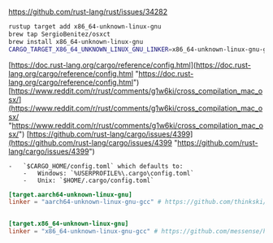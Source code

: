 https://github.com/rust-lang/rust/issues/34282

```bash
rustup target add x86_64-unknown-linux-gnu
brew tap SergioBenitez/osxct
brew install x86_64-unknown-linux-gnu
CARGO_TARGET_X86_64_UNKNOWN_LINUX_GNU_LINKER=x86_64-unknown-linux-gnu-gcc cargo build --release --target=x86_64-unknown-linux-gnu
```

[https://doc.rust-lang.org/cargo/reference/config.html](https://doc.rust-lang.org/cargo/reference/config.html "https://doc.rust-lang.org/cargo/reference/config.html") [https://www.reddit.com/r/rust/comments/g1w6ki/cross_compilation_mac_osx/](https://www.reddit.com/r/rust/comments/g1w6ki/cross_compilation_mac_osx/ "https://www.reddit.com/r/rust/comments/g1w6ki/cross_compilation_mac_osx/") [https://github.com/rust-lang/cargo/issues/4399](https://github.com/rust-lang/cargo/issues/4399 "https://github.com/rust-lang/cargo/issues/4399")

```
-   `$CARGO_HOME/config.toml` which defaults to:
    -   Windows: `%USERPROFILE%\.cargo\config.toml`
    -   Unix: `$HOME/.cargo/config.toml`
```

```toml
[target.aarch64-unknown-linux-gnu]
linker = "aarch64-unknown-linux-gnu-gcc" # https://github.com/thinkski/osx-arm-linux-toolchains


[target.x86_64-unknown-linux-gnu]
linker = "x86_64-unknown-linux-gnu-gcc" # https://github.com/messense/homebrew-macos-cross-toolchains
```
